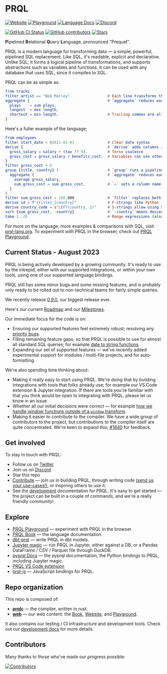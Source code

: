 # PRQL

<!-- User badges on first line (language docs & chat) -->

[![Website](https://img.shields.io/badge/INTRO-WEB-blue?style=for-the-badge)](https://prql-lang.org)
[![Playground](https://img.shields.io/badge/INTRO-PLAYGROUND-blue?style=for-the-badge)](https://prql-lang.org/playground)
[![Language Docs](https://img.shields.io/badge/DOCS-BOOK-blue?style=for-the-badge)](https://prql-lang.org/book)
[![Discord](https://img.shields.io/discord/936728116712316989?label=discord%20chat&style=for-the-badge)](https://discord.gg/eQcfaCmsNc)

<!-- Doesn't seem to be working; add back if it is -->
<!-- [![Twitter](https://img.shields.io/twitter/follow/prql_lang?color=%231DA1F2&style=for-the-badge)](https://twitter.com/prql_lang) -->
<!-- Dev badges on second line -->

[![GitHub CI Status](https://img.shields.io/github/actions/workflow/status/PRQL/prql/pull-request.yaml?branch=main&logo=github&style=for-the-badge)](https://github.com/PRQL/prql/actions?query=branch%3Amain+workflow%3Atest-all)
[![GitHub contributors](https://img.shields.io/github/contributors/PRQL/prql?style=for-the-badge)](https://github.com/PRQL/prql/graphs/contributors)
[![Stars](https://img.shields.io/github/stars/PRQL/prql?style=for-the-badge)](https://github.com/PRQL/prql/stargazers)

**P**ipelined **R**elational **Q**uery **L**anguage, pronounced "Prequel".

PRQL is a modern language for transforming data — a simple, powerful, pipelined
SQL replacement. Like SQL, it's readable, explicit and declarative. Unlike SQL,
it forms a logical pipeline of transformations, and supports abstractions such
as variables and functions. It can be used with any database that uses SQL,
since it compiles to SQL.

PRQL can be as simple as:

```elm
from tracks
filter artist == "Bob Marley"                 # Each line transforms the previous result
aggregate {                                   # `aggregate` reduces each column to a value
  plays    = sum plays,
  longest  = max length,
  shortest = min length,                      # Trailing commas are allowed
}
```

Here's a fuller example of the language;

```elm
from employees
filter start_date > @2021-01-01               # Clear date syntax
derive {                                      # `derive` adds columns / variables
  gross_salary = salary + (tax ?? 0),         # Terse coalesce
  gross_cost = gross_salary + benefits_cost,  # Variables can use other variables
}
filter gross_cost > 0
group {title, country} (                      # `group` runs a pipeline over each group
  aggregate {                                 # `aggregate` reduces each group to a value
    average gross_salary,
    sum_gross_cost = sum gross_cost,          # `=` sets a column name
  }
)
filter sum_gross_cost > 100_000               # `filter` replaces both of SQL's `WHERE` & `HAVING`
derive id = f"{title}_{country}"              # F-strings like Python
derive country_code = s"LEFT(country, 2)"     # S-strings allow using SQL as an escape hatch
sort {sum_gross_cost, -country}               # `-country` means descending order
take 1..20                                    # Range expressions (also valid here as `take 20`)
```

For more on the language, more examples & comparisons with SQL, visit
[prql-lang.org][prql website]. To experiment with PRQL in the browser, check out
[PRQL Playground][prql playground].

## Current Status - August 2023

PRQL is being actively developed by a growing community. It's ready to use by
the intrepid, either with our supported integrations, or within your own tools,
using one of our supported language bindings.

PRQL still has some minor bugs and some missing features, and is probably only
ready to be rolled out to non-technical teams for fairly simple queries.

We recently release [0.9.0](https://github.com/PRQL/prql/releases/tag/0.9.0),
our biggest release ever.

Here's our current [Roadmap](https://prql-lang.org/roadmap/) and our
[Milestones](https://github.com/PRQL/prql/milestones).

Our immediate focus for the code is on:

- Ensuring our supported features feel extremely robust; resolving any
  [priority bugs](https://github.com/PRQL/prql/issues?q=is%3Aissue+is%3Aopen+label%3Abug+label%3Apriority).
- Filling remaining feature gaps, so that PRQL is possible to use for almost all
  standard SQL queries; for example
  [date to string functions](https://github.com/PRQL/prql/issues/366).
- Expanding our set of supported features — we've recently added experimental
  support for modules / multi-file projects, and for auto-formatting.

We're also spending time thinking about:

- Making it really easy to start using PRQL. We're doing that by building
  integrations with tools that folks already use; for example our VS Code
  extension & Jupyter integration. If there are tools you're familiar with that
  you think would be open to integrating with PRQL, please let us know in an
  issue.
- Whether all our initial decisions were correct — for example
  [how we handle window functions outside of a `window` transform](https://github.com/PRQL/prql/issues/2723).
- Making it easier to contribute to the compiler. We have a wide group of
  contributors to the project, but contributions to the compiler itself are
  quite concentrated. We're keen to expand this;
  [#1840](https://github.com/PRQL/prql/issues/1840) for feedback.

## Get involved

To stay in touch with PRQL:

- Follow us on [Twitter](https://twitter.com/prql_lang)
- Join us on [Discord](https://discord.gg/eQcfaCmsNc)
- Star this repo
- [Contribute][contributing] — join us in building PRQL, through writing code
  [(send us your use-cases!)](https://github.com/PRQL/prql/discussions), or
  inspiring others to use it.
- See the [development][development] documentation for PRQL. It's easy to get
  started — the project can be built in a couple of commands, and we're a really
  friendly community!

## Explore

- [PRQL Playground][prql playground] — experiment with PRQL in the browser.
- [PRQL Book][prql book] — the language documentation.
- [dbt-prql][dbt-prql] — write PRQL in dbt models.
- [Jupyter magic](https://pyprql.readthedocs.io/en/latest/magic_readme.html) —
  run PRQL in Jupyter, either against a DB, or a Pandas DataFrame / CSV /
  Parquet file through DuckDB.
- [pyprql Docs](https://pyprql.readthedocs.io) — the pyprql documentation, the
  Python bindings to PRQL, including Jupyter magic.
- [PRQL VS Code extension](https://marketplace.visualstudio.com/items?itemName=prql-lang.prql-vscode)
- [prql-js](https://www.npmjs.com/package/prql-js) — JavaScript bindings for
  PRQL.

## Repo organization

This repo is composed of:

- **[prqlc](./prqlc/)** — the compiler, written in rust.
- **[web](./web/)** — our web content: the [Book][prql book],
  [Website][prql website], and [Playground][prql playground].

It also contains our testing / CI infrastructure and development tools. Check
out our [development docs][development] for more details.

## Contributors

Many thanks to those who've made our progress possible:

[![Contributors](https://contrib.rocks/image?repo=PRQL/prql)](https://github.com/PRQL/prql/graphs/contributors)

[prql book]: https://prql-lang.org/book
[prql website]: https://prql-lang.org
[contributing]: https://prql-lang.org/book/project/contributing/
[development]: https://prql-lang.org/book/project/contributing/development.html
[prql playground]: https://prql-lang.org/playground
[dbt-prql]: https://github.com/prql/dbt-prql
